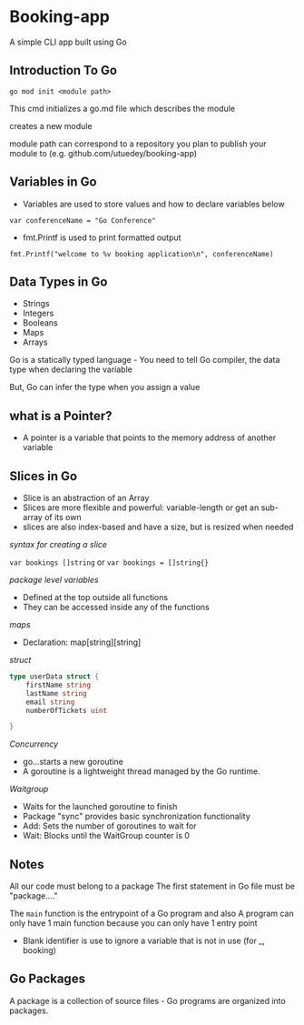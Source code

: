# Booking-app
A simple CLI app built using Go

## Introduction To Go

```
go mod init <module path>
```

This cmd initializes a go.md file which describes the module

creates a new module

module path can correspond to a repository you plan to publish
your module to  (e.g. github.com/utuedey/booking-app)

## Variables in Go

- Variables are used to store values and how to declare variables below

`var conferenceName = "Go Conference"`

- fmt.Printf is used to print formatted output

```
fmt.Printf("welcome to %v booking application\n", conferenceName)
```

## Data Types in Go
- Strings
- Integers
- Booleans
- Maps
- Arrays

Go is a statically typed language - You need to tell Go compiler, the data type when declaring the variable

But, Go can infer the type when you assign a value

## what is a Pointer?

- A pointer is a variable that points to the memory address of another variable

## Slices in Go
- Slice is an abstraction of an Array
- Slices are more flexible and powerful: variable-length or get an sub-array of its own
- slices are also index-based and have a size, but is resized when needed

*syntax for creating a slice*

`var bookings []string` or `var bookings = []string{}`

*package level variables*

- Defined at the top outside all functions
- They can be accessed inside any of the functions

*maps*
- Declaration: map[string][string]

*struct*

```Go
type userData struct {
    firstName string
    lastName string
    email string
    numberOfTickets uint

}
```

*Concurrency*
- go...starts a new goroutine
- A goroutine is a lightweight thread managed by the Go runtime.

*Waitgroup*
- Waits for the launched goroutine to finish
- Package "sync" provides basic synchronization functionality
- Add: Sets the number of goroutines to wait for 
- Wait: Blocks until the WaitGroup counter is 0

## Notes

All our code must belong to a package
The first statement in Go file must be "package...."

The `main` function is the entrypoint of a Go program and also A program can only have 1 main function because you can only have 1 entry point

- Blank identifier is use to ignore a variable that is not in use (for _, booking)

## Go Packages
A package is a collection of source files - Go programs are organized into packages.
